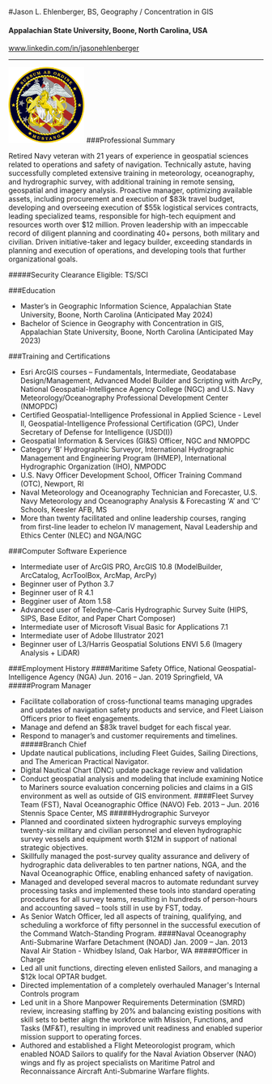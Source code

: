 #Jason L. Ehlenberger, BS, Geography / Concentration in GIS
#### Appalachian State University, Boone, North Carolina, USA
www.linkedin.com/in/jasonehlenberger

-------
<img src="Mustang_logo.jpeg" width="150"/>
###Professional Summary

Retired Navy veteran with 21 years of experience in geospatial sciences related to operations and safety of navigation. Technically astute, having successfully completed extensive training in meteorology, oceanography, and hydrographic survey, with additional training in remote sensing, geospatial and imagery analysis. Proactive manager, optimizing available assets, including procurement and execution of \$83k travel budget, developing and overseeing execution of \$55k logistical services contracts, leading specialized teams, responsible for high-tech equipment and resources worth over \$12 million. Proven leadership with an impeccable record of diligent planning and coordinating 40+ persons, both military and civilian. Driven initiative-taker and legacy builder, exceeding standards in planning and execution of operations, and developing tools that further organizational goals.

#####Security Clearance Eligible: TS/SCI

###Education
- Master’s in Geographic Information Science, Appalachian State University, Boone, North Carolina (Anticipated May 2024)
- Bachelor of Science in Geography with Concentration in GIS, Appalachian State University, Boone, North Carolina (Anticipated May 2023)

###Training and Certifications
- Esri ArcGIS courses – Fundamentals, Intermediate, Geodatabase Design/Management, Advanced Model Builder and Scripting with ArcPy, National Geospatial-Intelligence Agency College (NGC) and U.S. Navy Meteorology/Oceanography Professional Development Center (NMOPDC)
- Certified Geospatial-Intelligence Professional in Applied Science - Level II, Geospatial-Intelligence Professional Certification (GPC), Under Secretary of Defense for Intelligence (USD(I))
- Geospatial Information & Services (GI&S) Officer, NGC and NMOPDC
- Category ‘B’ Hydrographic Surveyor, International Hydrographic Management and Engineering Program (IHMEP), International Hydrographic Organization (IHO), NMPODC
- U.S. Navy Officer Development School, Officer Training Command (OTC), Newport, RI
- Naval Meteorology and Oceanography Technician and Forecaster, U.S. Navy Meteorology and Oceanography Analysis & Forecasting ‘A’ and ‘C’ Schools, Keesler AFB, MS
- More than twenty facilitated and online leadership courses, ranging from first-line leader to echelon IV management, Naval Leadership and Ethics Center (NLEC) and NGA/NGC

###Computer Software Experience
- Intermediate user of ArcGIS PRO, ArcGIS 10.8 (ModelBuilder, ArcCatalog, AcrToolBox, ArcMap, ArcPy)
- Beginner user of Python 3.7
- Beginner user of R 4.1
- Begginer user of Atom 1.58
- Advanced user of Teledyne-Caris Hydrographic Survey Suite (HIPS, SIPS, Base Editor, and Paper Chart Composer)
- Intermediate user of Microsoft Visual Basic for Applications 7.1
- Intermediate user of Adobe Illustrator 2021
- Beginner user of L3/Harris Geospatial Solutions ENVI 5.6 (Imagery Analysis + LiDAR)

###Employment History
####Maritime Safety Office, National Geospatial-Intelligence Agency (NGA)	Jun. 2016 – Jan. 2019
Springfield, VA
#####Program Manager
- Facilitate collaboration of cross-functional teams managing upgrades and updates of navigation safety products and service, and Fleet Liaison Officers prior to fleet engagements.
- Manage and defend an $83k travel budget for each fiscal year.
- Respond to manager’s and customer requirements and timelines.
#####Branch Chief
- Update nautical publications, including Fleet Guides, Sailing Directions, and The American Practical Navigator.
- Digital Nautical Chart (DNC) update package review and validation
- Conduct geospatial analysis and modeling that include examining Notice to Mariners source evaluation concerning policies and claims in a GIS environment as well as outside of GIS environment.
####Fleet Survey Team (FST), Naval Oceanographic Office (NAVO)	Feb. 2013 – Jun. 2016
Stennis Space Center, MS
#####Hydrographic Surveyor
- Planned and coordinated sixteen hydrographic surveys employing twenty-six military and civilian personnel and eleven hydrographic survey vessels and equipment worth $12M in support of national strategic objectives.
- Skillfully managed the post-survey quality assurance and delivery of hydrographic data deliverables to ten partner nations, NGA, and the Naval Oceanographic Office, enabling enhanced safety of navigation.
- Managed and developed several macros to automate redundant survey processing tasks and implemented these tools into standard operating procedures for all survey teams, resulting in hundreds of person-hours and accounting saved – tools still in use by FST, today.
- As Senior Watch Officer, led all aspects of training, qualifying, and scheduling a workforce of fifty personnel in the successful execution of the Command Watch-Standing Program.
####Naval Oceanography Anti-Submarine Warfare Detachment (NOAD)	Jan. 2009 – Jan. 2013
Naval Air Station - Whidbey Island, Oak Harbor, WA
#####Officer in Charge
- Led all unit functions, directing eleven enlisted Sailors, and managing a $12k local OPTAR budget.
- Directed implementation of a completely overhauled Manager's Internal Controls program
- Led unit in a Shore Manpower Requirements Determination (SMRD) review, increasing staffing by 20% and balancing existing positions with skill sets to better align the workforce with Mission, Functions, and Tasks (MF&T), resulting in improved unit readiness and enabled superior mission support to operating forces.
- Authored and established a Flight Meteorologist program, which enabled NOAD Sailors to qualify for the Naval Aviation Observer (NAO) wings and fly as project specialists on Maritime Patrol and Reconnaissance Aircraft Anti-Submarine Warfare flights.
